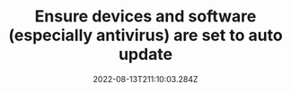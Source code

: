 ---
title: "Ensure devices and software (especially antivirus) are set to auto update"
date: "2022-08-13T211:10:03.284Z"
description: ""
position: 1
section: "Malware protection"
---